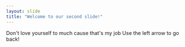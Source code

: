 ```yaml
---
layout: slide
title: "Welcome to our second slide!"
---
```

Don't love yourself to much cause that's my job
Use the left arrow to go back!
